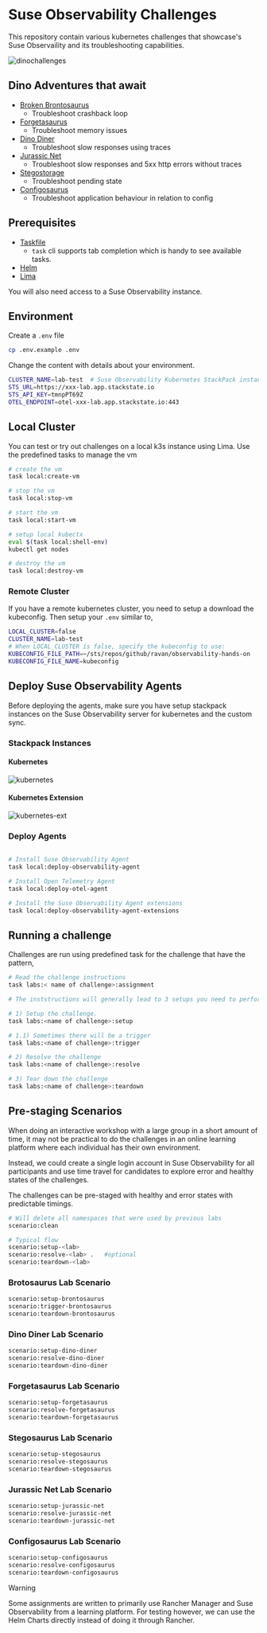 # Suse Observability Challenges

This repository contain various kubernetes challenges that showcase's Suse Observaility and its troubleshooting capabilities.

![dinochallenges](./assets/dinochallenges.png)

## Dino Adventures that await

- [Broken Brontosaurus](./labs/broken-brontosaurus/assignment.md)
    - Troubleshoot crashback loop
- [Forgetasaurus](./labs/forgetasaurus/assignment.md)
    - Troubleshoot memory issues
- [Dino Diner](./labs/dino-diner/assignment.md)
    - Troubleshoot slow responses using traces
- [Jurassic Net](./labs/jurassic-net/assignment.md)
    - Troubleshoot slow responses and 5xx http errors without traces
- [Stegostorage](./labs/stegostorage/assignment.md)
    - Troubleshoot pending state
- [Configosaurus](./labs/configosaurus/assignment.md)
    - Troubleshoot application behaviour in relation to config


## Prerequisites

- [Taskfile](https://taskfile.dev/installation/)
    - `task` cli supports tab completion which is handy to see available tasks.
- [Helm](https://helm.sh/docs/intro/install/)
- [Lima](https://lima-vm.io/docs/installation/)

You will also need access to a Suse Observability instance.


## Environment 

Create a `.env` file 

```bash
cp .env.example .env
```

Change the content with details about your environment.

```bash
CLUSTER_NAME=lab-test  # Suse Observability Kubernetes StackPack instance name
STS_URL=https://xxx-lab.app.stackstate.io
STS_API_KEY=tmnpPT69Z
OTEL_ENDPOINT=otel-xxx-lab.app.stackstate.io:443
```

## Local Cluster

You can test or try out challenges on a local k3s instance using Lima. 
Use the predefined tasks to manage the vm

```bash
# create the vm
task local:create-vm

# stop the vm
task local:stop-vm

# start the vm
task local:start-vm

# setup local kubectx 
eval $(task local:shell-env)
kubectl get nodes

# destroy the vm
task local:destroy-vm

```

### Remote Cluster

If you have a remote kubernetes cluster, you need to setup a download the kubeconfig.  Then setup your `.env` similar to,

```bash
LOCAL_CLUSTER=false
CLUSTER_NAME=lab-test
# When LOCAL_CLUSTER is false, specify the kubeconfig to use:
KUBECONFIG_FILE_PATH=~/sts/repos/github/ravan/observability-hands-on
KUBECONFIG_FILE_NAME=kubeconfig
```


## Deploy Suse Observability Agents

Before deploying the agents, make sure you have setup stackpack instances on the Suse Observability server for kubernetes and the custom sync.

### Stackpack Instances

#### Kubernetes

![kubernetes](./assets/k8s-stackpack.png)

#### Kubernetes Extension

![kubernetes-ext](./assets/k8s-ext-stackpack.png)

### Deploy Agents

```bash

# Install Suse Observability Agent
task local:deploy-observability-agent

# Install Open Telemetry Agent
task local:deploy-otel-agent

# Install the Suse Observability Agent extensions 
task local:deploy-observability-agent-extensions
```

## Running a challenge

Challenges are run using predefined task for the challenge that have the pattern,

```bash
# Read the challenge instructions
task labs:< name of challenge>:assignment

# The inststructions will generally lead to 3 setups you need to perform in environment

# 1) Setup the challenge.
task labs:<name of challenge>:setup 

# 1.1) Sometimes there will be a trigger 
task labs:<name of challenge>:trigger

# 2) Resolve the challenge
task labs:<name of challenge>:resolve

# 3) Tear down the challenge
task labs:<name of challenge>:teardown

```

## Pre-staging Scenarios

When doing an interactive workshop with a large group in a short amount of time, it may not be practical to do the challenges
in an online learning platform where each individual has their own environment.

Instead, we could create a single login account in Suse Observability for all participants and use time travel for candidates 
to explore error and healthy states of the challenges.

The challenges can be pre-staged with healthy and error states with predictable timings.

```bash
# Will delete all namespaces that were used by previous labs
scenario:clean

# Typical flow
scenario:setup-<lab>
scenario:resolve-<lab> .   #optional
scenario:teardown-<lab>


```

### Brotosaurus Lab Scenario

```bash
scenario:setup-brontosaurus
scenario:trigger-brontosaurus
scenario:teardown-brontosaurus
```

### Dino Diner Lab Scenario

```bash
scenario:setup-dino-diner
scenario:resolve-dino-diner
scenario:teardown-dino-diner
```

### Forgetasaurus  Lab Scenario

```bash
scenario:setup-forgetasaurus
scenario:resolve-forgetasaurus
scenario:teardown-forgetasaurus
```
### Stegosaurus Lab Scenario

```bash
scenario:setup-stegosaurus
scenario:resolve-stegosaurus
scenario:teardown-stegosaurus
```
### Jurassic Net Lab Scenario

```bash
scenario:setup-jurassic-net
scenario:resolve-jurassic-net
scenario:teardown-jurassic-net
```

### Configosaurus  Lab Scenario

```bash
scenario:setup-configosaurus
scenario:resolve-configosaurus
scenario:teardown-configosaurus
```

> [!WARNING]
> Some assignments are written to primarily use Rancher Manager and Suse Observability from a learning platform. For testing however, we can
> use the Helm Charts directly instead of doing it through Rancher. 
